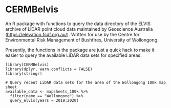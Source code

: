 # CERMBelvis

An R package with functions to query the data directory of the ELVIS archive of LiDAR point cloud 
data maintained by Geoscience Australia (https://elevation.fsdf.org.au/). Written for use by the
Centre for Environmental Risk Management of Bushfires, University of Wollongong.

Presently, the functions in the package are just a quick hack to make it easier to query the
available LiDAR data sets for specified areas.

```
library(CERMBelvis)
library(dplyr, warn.conflicts = FALSE)
library(stringr)

# Query recent LiDAR data sets for the area of the Wollongong 100k map sheet
available_data <- mapsheets_100k %>%
  filter(name == "Wollongong") %>%
  query_elvis(years = 2019:2020)
  
```
